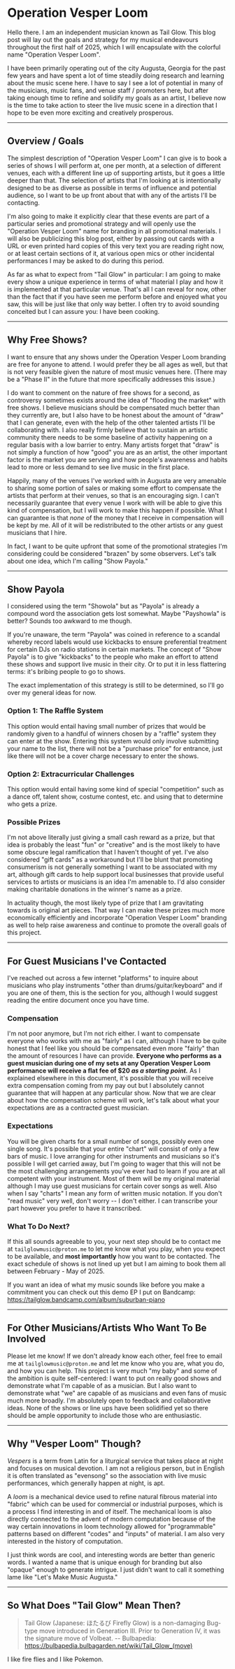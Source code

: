 # Operation Vesper Loom

Hello there. I am an independent musician known as Tail Glow. This blog post will lay out the goals and strategy for my musical endeavours throughout the first half of 2025, which I will encapsulate with the colorful name "Operation Vesper Loom".

I have been primarily operating out of the city Augusta, Georgia for the past few years and have spent a lot of time steadily doing research and learning about the music scene here. I have to say I see a lot of potential in many of the musicians, music fans, and venue staff / promoters here, but after taking enough time to refine and solidify my goals as an artist, I believe now is the time to take action to steer the live music scene in a direction that I hope to be even more exciting and creatively prosperous.

---

## Overview / Goals

The simplest description of "Operation Vesper Loom" I can give is to book a series of shows I will perform at, one per month, at a selection of different venues, each with a different line up of supporting artists, but it goes a little deeper than that. The selection of artists that I'm looking at is intentionally designed to be as diverse as possible in terms of influence and potential audience, so I want to be up front about that with any of the artists I'll be contacting.

I'm also going to make it explicitly clear that these events are part of a particular series and promotional strategy and will openly use the "Operation Vesper Loom" name for branding in all promotional materials. I will also be publicizing this blog post, either by passing out cards with a URL or even printed hard copies of this very text you are reading right now, or at least certain sections of it, at various open mics or other incidental performances I may be asked to do during this period.

As far as what to expect from "Tail Glow" in particular: I am going to make every show a unique experience in terms of what material I play and how it is implemented at that particular venue. That's all I can reveal for now, other than the fact that if you have seen me perform before and enjoyed what you saw, this will be just like that only way better. I often try to avoid sounding conceited but I can assure you: I have been cooking.

---

## Why Free Shows?

I want to ensure that any shows under the Operation Vesper Loom branding are free for anyone to attend. I would prefer they be all ages as well, but that is not very feasible given the nature of most music venues here. (There may be a "Phase II" in the future that more specifically addresses this issue.)

I do want to comment on the nature of free shows for a second, as controversy sometimes exists around the idea of "flooding the market" with free shows. I believe musicians should be compensated much better than they currently are, but I also have to be honest about the amount of "draw" that I can generate, even with the help of the other talented artists I'll be collaborating with. I also really firmly believe that to sustain an artistic community there needs to be some baseline of activity happening on a regular basis with a low barrier to entry. Many artists forget that "draw" is not simply a function of how "good" you are as an artist, the other important factor is the market you are serving and how people's awareness and habits lead to more or less demand to see live music in the first place.

Happily, many of the venues I've worked with in Augusta are very amenable to sharing some portion of sales or making some effort to compensate the artists that perform at their venues, so that is an encouraging sign. I can't necessarily guarantee that every venue I work with will be able to give this kind of compensation, but I will work to make this happen if possible. What I can guarantee is that *none* of the money that I receive in compensation will be kept by me. All of it will be redistributed to the other artists or any guest musicians that I hire.

In fact, I want to be quite upfront that some of the promotional strategies I'm considering could be considered "brazen" by some observers. Let's talk about one idea, which I'm calling "Show Payola."

---

## Show Payola

I considered using the term "Showola" but as "Payola" is already a compound word the association gets lost somewhat. Maybe "Payshowla" is better? Sounds too awkward to me though.

If you're unaware, the term "Payola" was coined in reference to a scandal whereby record labels would use kickbacks to ensure preferential treatment for certain DJs on radio stations in certain markets. The concept of "Show Payola" is to give "kickbacks" to the people who make an effort to attend these shows and support live music in their city. Or to put it in less flattering terms: it's bribing people to go to shows.

The exact implementation of this strategy is still to be determined, so I'll go over my general ideas for now.

### Option 1: The Raffle System

This option would entail having small number of prizes that would be randomly given to a handful of winners chosen by a "raffle" system they can enter at the show. Entering this system would only involve submitting your name to the list, there will not be a "purchase price" for entrance, just like there will not be a cover charge necessary to enter the shows.

### Option 2: Extracurricular Challenges

This option would entail having some kind of special "competition" such as a dance off, talent show, costume contest, etc. and using that to determine who gets a prize.

### Possible Prizes

I'm not above literally just giving a small cash reward as a prize, but that idea is probably the least "fun" or "creative" and is the most likely to have some obscure legal ramification that I haven't thought of yet. I've also considered "gift cards" as a workaround but I'll be blunt that promoting consumerism is not generally something I want to be associated with my art, although gift cards to help support local businesses that provide useful services to artists or musicians is an idea I'm amenable to. I'd also consider making charitable donations in the winner's name as a prize.

In actuality though, the most likely type of prize that I am gravitating towards is original art pieces. That way I can make these prizes much more economically efficiently and incorporate "Operation Vesper Loom" branding as well to help raise awareness and continue to promote the overall goals of this project.

---

## For Guest Musicians I've Contacted

I've reached out across a few internet "platforms" to inquire about musicians who play instruments "other than drums/guitar/keyboard" and if you are one of them, this is the section for you, although I would suggest reading the entire document once you have time. 

### Compensation

I'm not poor anymore, but I'm not rich either. I want to compensate everyone who works with me as "fairly" as I can, although I have to be quite honest that I feel like you should be compensated even more "fairly" than the amount of resources I have can provide. **Everyone who performs as a guest musician during one of my sets at any Operation Vesper Loom performance will receive a flat fee of $20 *as a starting point.*** As I explained elsewhere in this document, it's possible that you will receive extra compensation coming from my pay out but I absolutely cannot guarantee that will happen at any particular show. Now that we are clear about how the compensation scheme will work, let's talk about what your expectations are as a contracted guest musician.

### Expectations

You will be given charts for a small number of songs, possibly even one single song. It's possible that your entire "chart" will consist of only a few bars of music. I love arranging for other instruments and musicians so it's possible I will get carried away, but I'm going to wager that this will not be the most challenging arrangements you've ever had to learn if you are at all competent with your instrument. Most of them will be my original material although I may use guest musicians for certain cover songs as well. Also when I say "charts" I mean any form of written music notation. If you don't "read music" very well, don't worry -- I don't either. I can transcribe your part however you prefer to have it transcribed.

### What To Do Next?

If this all sounds agreeable to you, your next step should be to contact me at `tailglowmusic@proton.me` to let me know what you play, when you expect to be available, and **most importantly** how you want to be contacted. The exact schedule of shows is not lined up yet but I am aiming to book them all between February - May of 2025.

If you want an idea of what my music sounds like before you make a commitment you can check out this demo EP I put on Bandcamp:
https://tailglow.bandcamp.com/album/suburban-piano

---

## For Other Musicians/Artists Who Want To Be Involved

Please let me know! If we don't already know each other, feel free to email me at `tailglowmusic@proton.me` and let me know who you are, what you do, and how you can help. This project is very much "my baby" and some of the ambition is quite self-centered: I want to put on really good shows and demonstrate what I'm capable of as a musician. But I also want to demonstrate what "we" are capable of as musicians and even fans of music much more broadly. I'm absolutely open to feedback and collaborative ideas. None of the shows or line ups have been solidified yet so there should be ample opportunity to include those who are enthusiastic. 

---

## Why "Vesper Loom" Though?

*Vespers* is a term from Latin for a liturgical service that takes place at night and focuses on musical devotion. I am not a religious person, but in English it is often translated as "evensong" so the association with live music performances, which generally happen at night, is apt.

A *loom* is a mechanical device used to refine natural fibrous material into "fabric" which can be used for commercial or industrial purposes, which is a process I find interesting in and of itself. The mechanical loom is also directly connected to the advent of modern computation because of the way certain innovations in loom technology allowed for "programmable" patterns based on different "codes" and "inputs" of material. I am also very interested in the history of computation.

I just think words are cool, and interesting words are better than generic words. I wanted a name that is unique enough for branding but also "opaque" enough to generate intrigue. I just didn't want to call it something lame like "Let's Make Music Augusta."

---

## So What Does "Tail Glow" Mean Then?

> Tail Glow (Japanese: ほたるび Firefly Glow) is a non-damaging Bug-type move introduced in Generation III. Prior to Generation IV, it was the signature move of Volbeat.
>    -- Bulbapedia: https://bulbapedia.bulbagarden.net/wiki/Tail_Glow_(move)

I like fire flies and I like Pokemon.

